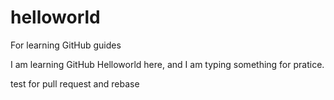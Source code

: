 # helloworld
For learning GitHub guides

I am learning GitHub Helloworld here, and I am typing something for pratice.

test for pull request and rebase
